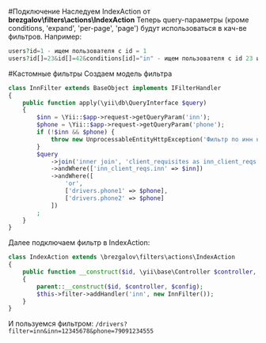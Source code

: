 #Подключение
Наследуем IndexAction от **brezgalov\filters\actions\IndexAction**
Теперь query-параметры (кроме conditions, 'expand', 'per-page', 'page') будут использоваться в кач-ве фильтров. Например:
```php
users?id=1 - ищем пользователя с id = 1
users?id[]=23&id[]=42&conditions[id]="in" - ищем пользователя с id 23 или 42
```

#Кастомные фильтры
Создаем модель фильтра
```php
class InnFilter extends BaseObject implements IFilterHandler
{
    public function apply(\yii\db\QueryInterface $query)
    {
        $inn = \Yii::$app->request->getQueryParam('inn');
        $phone = \Yii::$app->request->getQueryParam('phone');
        if (!$inn && $phone) {
            throw new UnprocessableEntityHttpException('Фильтр по инн не может функционировать без параметров inn и phone');
        }
        $query
            ->join('inner join', 'client_requisites as inn_client_reqs', 'drivers.client_id = inn_client_reqs.client_id')
            ->andWhere(['inn_client_reqs.inn' => $inn])
            ->andWhere([
                'or',
                ['drivers.phone1' => $phone],
                ['drivers.phone2' => $phone]
            ])
        ;
    }
}
```
Далее подключаем фильтр в IndexAction:
```php
class IndexAction extends \brezgalov\filters\actions\IndexAction
{
    public function __construct($id, \yii\base\Controller $controller, array $config = [])
    {
        parent::__construct($id, $controller, $config);
        $this->filter->addHandler('inn', new InnFilter());
    }
}
```
И пользуемся фильтром:
`/drivers?filter=inn&inn=12345678&phone=79091234555`
